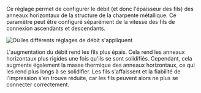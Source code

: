 Ce réglage permet de configurer le débit (et donc l'épaisseur des fils) des anneaux horizontaux de la structure de la charpente métallique. Ce paramètre peut être configuré séparément de la vitesse des fils de connexion ascendants et descendants.

![Où les différents réglages de débit s'appliquent](../../../articles/images/wireframe_flow.svg)

L'augmentation du débit rend les fils plus épais. Cela rend les anneaux horizontaux plus rigides une fois qu'ils se sont solidifiés. Cependant, cela augmente également la masse thermique des anneaux horizontaux, ce qui les rend plus longs à se solidifier. Les fils s'affaissent et la fiabilité de l'impression s'en trouve réduite, car les fils peuvent alors ne plus se connecter correctement.
